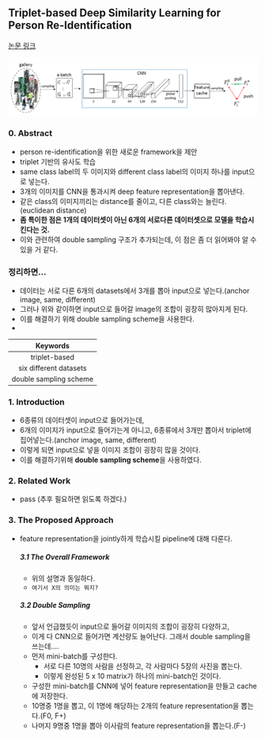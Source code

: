 ## Triplet-based Deep Similarity Learning for Person Re-Identification
[논문 링크](https://arxiv.org/pdf/1802.03254.pdf)

![figure2](https://github.com/Junhojuno/Image-Matching/blob/master/paper-review/img/triplet-based_figure2.PNG?raw=true)

### 0. Abstract
- person re-identification을 위한 새로운 framework을 제안
- triplet 기반의 유사도 학습
- same class label의 두 이미지와 different class label의 이미지 하나를 input으로 넣는다.
- 3개의 이미지를 CNN을 통과시켜 deep feature representation을 뽑아낸다.
- 같은 class의 이미지끼리는 distance를 줄이고, 다른 class와는 늘린다.(euclidean distance)
- **좀 특이한 점은 1개의 데이터셋이 아닌 6개의 서로다른 데이터셋으로 모델을 학습시킨다는 것.**
- 이와 관련하여 double sampling 구조가 추가되는데, 이 점은 좀 더 읽어봐야 알 수 있을 거 같다.

### 정리하면...
- 데이터는 서로 다른 6개의 datasets에서 3개를 뽑아 input으로 넣는다.(anchor image, same, different)
- 그러나 위와 같이하면 input으로 들어갈 image의 조합이 굉장히 많아지게 된다.
- 이를 해결하기 위해 double sampling scheme을 사용한다.
- 

| Keywords | 
|:--------:|
| triplet-based |
| six different datasets |
| double sampling scheme |

### 1. Introduction
- 6종류의 데이터셋이 input으로 들어가는데,
- 6개의 이미지가 input으로 들어가는게 아니고, 6종류에서 3개만 뽑아서 triplet에 집어넣는다.(anchor image, same, different)
- 이렇게 되면 input으로 넣을 이미지 조합이 굉장히 많을 것이다.
- 이를 해결하기위해 **double sampling scheme**을 사용하였다.

### 2. Related Work
- pass (추후 필요하면 읽도록 하겠다.)

### 3. The Proposed Approach
- feature representation을 jointly하게 학습시킬 pipeline에 대해 다룬다.

  ##### 3.1 The Overall Framework
  - 위의 설명과 동일하다.
  - `여기서 X의 의미는 뭐지?`
  
  ##### 3.2 Double Sampling
  - 앞서 언급했듯이 input으로 들어갈 이미지의 조합이 굉장히 다양하고,
  - 이게 다 CNN으로 들어가면 계산량도 늘어난다. 그래서 double sampling을 쓰는데....
  - 먼저 mini-batch를 구성한다.
    - 서로 다른 10명의 사람을 선정하고, 각 사람마다 5장의 사진을 뽑는다.
    - 이렇게 완성된 5 x 10 matrix가 하나의 mini-batch인 것이다.
  - 구성한 mini-batch를 CNN에 넣어 feature representation을 만들고 cache에 저장한다.
  - 10명중 1명을 뽑고, 이 1명에 해당하는 2개의 feature representation을 뽑는다.(F0, F+)
  - 나머지 9명중 1명을 뽑아 이사람의 feature representation을 뽑는다.(F-)
